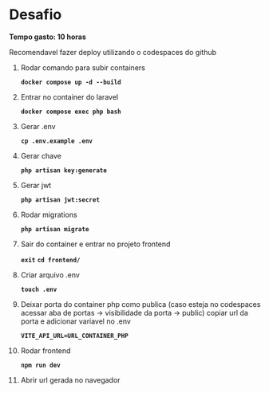 # Desafio

**Tempo gasto: 10 horas**

Recomendavel fazer deploy utilizando o codespaces do github

1. Rodar comando para subir containers

    **`docker compose up -d --build`**

2. Entrar no container do laravel

    **`docker compose exec php bash`**

3. Gerar .env

    **`cp .env.example .env`**

4. Gerar chave

    **`php artisan key:generate`**

5. Gerar jwt

    **`php artisan jwt:secret`**

6. Rodar migrations

    **`php artisan migrate`**

7. Sair do container e entrar no projeto frontend

    **`exit`**
    **`cd frontend/`**

8. Criar arquivo .env

    **`touch .env`**

9. Deixar porta do container php como publica (caso esteja no codespaces acessar aba de portas -> visibilidade da porta -> public) copiar url da porta e adicionar variavel no .env

    **`VITE_API_URL=URL_CONTAINER_PHP`**

10. Rodar frontend

    **`npm run dev`**

11. Abrir url gerada no navegador

